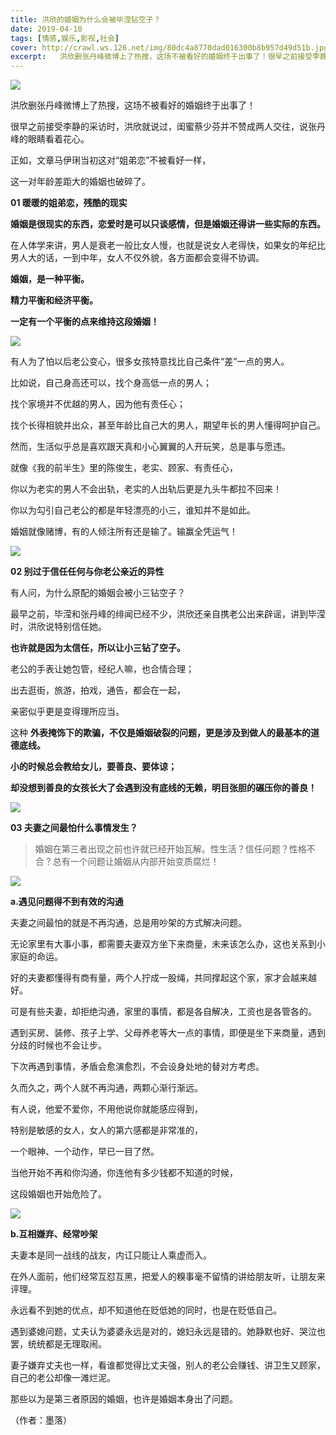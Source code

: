 ```yaml
---
title: 洪欣的婚姻为什么会被毕滢钻空子？
date: 2019-04-10
tags: [情感,娱乐,影视,社会]
cover: http://crawl.ws.126.net/img/80dc4a8770dad016300b8b957d49d51b.jpg
excerpt:   洪欣删张丹峰微博上了热搜，这场不被看好的婚姻终于出事了！很早之前接受李静的采访时，洪欣就说
---
```

![](http://crawl.ws.126.net/img/80dc4a8770dad016300b8b957d49d51b.jpg)  

洪欣删张丹峰微博上了热搜，这场不被看好的婚姻终于出事了！

很早之前接受李静的采访时，洪欣就说过，闺蜜蔡少芬并不赞成两人交往，说张丹峰的眼睛看着花心。

正如，文章马伊琍当初这对“姐弟恋”不被看好一样，

这一对年龄差距大的婚姻也破碎了。

**01 暖暖的姐弟恋，残酷的现实**

**婚姻是很现实的东西，恋爱时是可以只谈感情，但是婚姻还得讲一些实际的东西。**

在人体学来讲，男人是衰老一般比女人慢，也就是说女人老得快，如果女的年纪比男人大的话，一到中年，女人不仅外貌，各方面都会变得不协调。

**婚姻，是一种平衡。**

**精力平衡和经济平衡。**

**一定有一个平衡的点来维持这段婚姻！**

![](http://crawl.ws.126.net/img/59390be8fc33075b3d1a4d65c6db7560.jpg)  

有人为了怕以后老公变心，很多女孩特意找比自己条件“差”一点的男人。

比如说，自己身高还可以，找个身高低一点的男人；

找个家境并不优越的男人，因为他有责任心；

找个长得相貌并出众，甚至年龄比自己大的男人，期望年长的男人懂得呵护自己。

然而，生活似乎总是喜欢跟天真和小心翼翼的人开玩笑，总是事与愿违。

就像《我的前半生》里的陈俊生，老实、顾家、有责任心，

你以为老实的男人不会出轨，老实的人出轨后更是九头牛都拉不回来！

你以为勾引自己老公的都是年轻漂亮的小三，谁知并不是如此。

婚姻就像赌博，有的人倾注所有还是输了。输赢全凭运气！

![](http://crawl.ws.126.net/img/3dca7563e678d6fe0a1d10aa749a303e.jpg)  

**02 别过于信任任何与你老公亲近的异性**

有人问，为什么原配的婚姻会被小三钻空子？

最早之前，毕滢和张丹峰的绯闻已经不少，洪欣还亲自携老公出来辟谣，讲到毕滢时，洪欣说特别信任她。

**也许就是因为太信任，所以让小三钻了空子。**

老公的手表让她包管，经纪人嘛，也合情合理；

出去逛街，旅游，拍戏，通告，都会在一起，

亲密似乎更是变得理所应当。

这种 **外表掩饰下的欺骗，不仅是婚姻破裂的问题，更是涉及到做人的最基本的道德底线。**

**小的时候总会教给女儿，要善良、要体谅；**

**却没想到善良的女孩长大了会遇到没有底线的无赖，明目张胆的碾压你的善良！**

![](http://crawl.ws.126.net/img/65b53f89d00cca5ed6bd16b00b18bb94.jpg)  

**03 夫妻之间最怕什么事情发生？**

> 婚姻在第三者出现之前也许就已经开始瓦解。性生活？信任问题？性格不合？总有一个问题让婚姻从内部开始变质腐烂！

![](http://crawl.ws.126.net/img/8f454f2d4b0c57e029e70e03c298062c.jpg)  

**a.遇见问题得不到有效的沟通**

夫妻之间最怕的就是不再沟通，总是用吵架的方式解决问题。

无论家里有大事小事，都需要夫妻双方坐下来商量，未来该怎么办，这也关系到小家庭的命运。

好的夫妻都懂得有商有量，两个人拧成一股绳，共同撑起这个家，家才会越来越好。

可是有些夫妻，却拒绝沟通，家里的事情，都是各自解决，工资也是各管各的。

遇到买房、装修、孩子上学、父母养老等大一点的事情，即便是坐下来商量，遇到分歧的时候也不会让步。

下次再遇到事情，矛盾会愈演愈烈，不会设身处地的替对方考虑。

久而久之，两个人就不再沟通，两颗心渐行渐远。

有人说，他爱不爱你，不用他说你就能感应得到，

特别是敏感的女人，女人的第六感都是非常准的，

一个眼神、一个动作，早已一目了然。

当他开始不再和你沟通，你连他有多少钱都不知道的时候，

这段婚姻也开始危险了。

![](http://crawl.ws.126.net/img/2679d2a7b00183adef92669c3b7efcf2.jpg)  

**b.互相嫌弃、经常吵架**

夫妻本是同一战线的战友，内讧只能让人乘虚而入。

在外人面前，他们经常互怼互黑，把爱人的糗事毫不留情的讲给朋友听，让朋友来评理。

永远看不到她的优点，却不知道他在贬低她的同时，也是在贬低自己。

遇到婆媳问题，丈夫认为婆婆永远是对的，媳妇永远是错的。她静默也好、哭泣也罢，统统都是无理取闹。

妻子嫌弃丈夫也一样，看谁都觉得比丈夫强，别人的老公会赚钱、讲卫生又顾家，自己的老公却像一滩烂泥。

那些以为是第三者原因的婚姻，也许是婚姻本身出了问题。

（作者：墨落）

